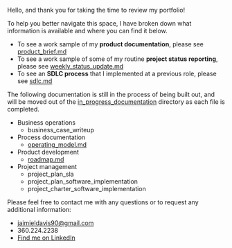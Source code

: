 Hello, and thank you for taking the time to review my portfolio!

To help you better navigate this space, I have broken down what information is available and where you can find it below.
* To see a work sample of my **product documentation**, please see [product_brief.md](https://github.com/JaimieLD/pdm_portfolio/blob/main/product_development/product_brief.md)
* To see a work sample of some of my routine **project status reporting**, please see [weekly_status_update.md](https://github.com/JaimieLD/pdm_portfolio/blob/main/reporting/weekly_status_update.md)
* To see an **SDLC process** that I implemented at a previous role, please see [sdlc.md](https://github.com/JaimieLD/pdm_portfolio/blob/main/process/sdlc.md)

The following documentation is still in the process of being built out, and will be moved out of the [in_progress_documentation](https://github.com/JaimieLD/pdm_portfolio/tree/main/in_progress_documentation) directory as each file is completed.
* Business operations
  * business_case_writeup
* Process documentation
  * [operating_model.md](https://github.com/JaimieLD/pdm_portfolio/blob/main/in_progress_documentation/operating_model.md)
* Product development
  * [roadmap.md](https://github.com/JaimieLD/pdm_portfolio/blob/main/in_progress_documentation/roadmap.md)
* Project management
  * project_plan_sla
  * project_plan_software_implementation
  * project_charter_software_implementation

Please feel free to contact me with any questions or to request any additional information:
* [jaimieldavis90@gmail.com](mailto:jaimieldavis90@gmail.com)
* 360.224.2238
* [Find me on LinkedIn](https://www.linkedin.com/in/jaimie-l-davis/)

